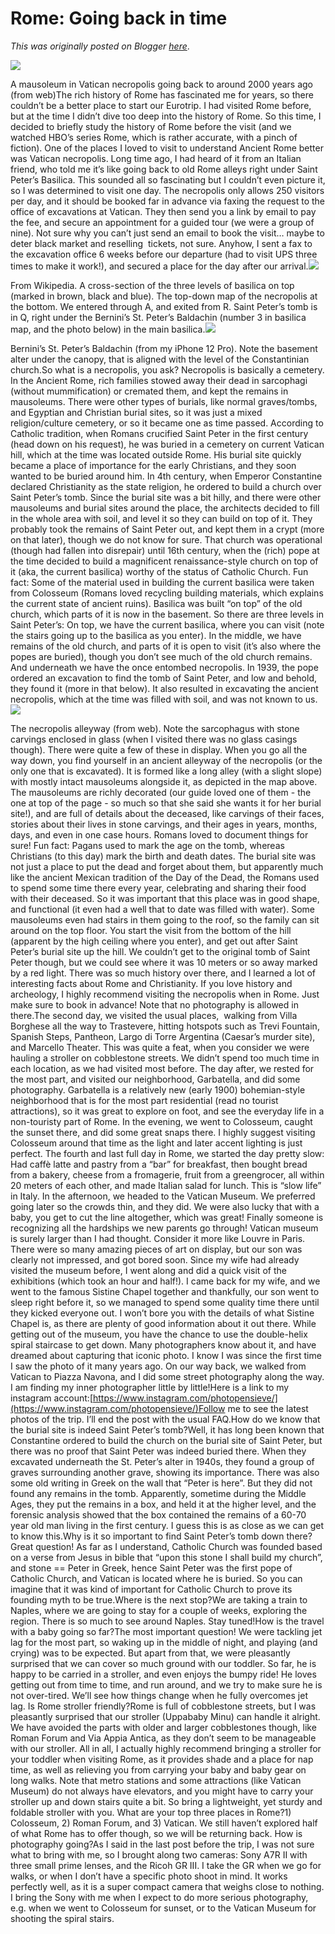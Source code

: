 # Rome: Going back in time

*This was originally posted on Blogger [here](https://photopensieve.blogspot.com/2022/04/rome.html)*.

![](https://lh4.googleusercontent.com/pPltivTpw163OqqQl8Yx6YQV7sttWJWP2_Ojv2QuOyo63pxTbV1dv6FvrNHweNdoUwI)

A mausoleum in Vatican necropolis going back to around 2000 years ago (from web)The rich history of Rome has fascinated me for years, so there couldn’t be a better place to start our Eurotrip. I had visited Rome before, but at the time I didn’t dive too deep into the history of Rome. So this time, I decided to briefly study the history of Rome before the visit (and we watched HBO’s series Rome, which is rather accurate, with a pinch of fiction). One of the places I loved to visit to understand Ancient Rome better was Vatican necropolis. Long time ago, I had heard of it from an Italian friend, who told me it’s like going back to old Rome alleys right under Saint Peter’s Basilica. This sounded all so fascinating but I couldn’t even picture it, so I was determined to visit one day. The necropolis only allows 250 visitors per day, and it should be booked far in advance via faxing the request to the office of excavations at Vatican. They then send you a link by email to pay the fee, and secure an appointment for a guided tour (we were a group of nine). Not sure why you can’t just send an email to book the visit… maybe to deter black market and reselling  tickets, not sure. Anyhow, I sent a fax to the excavation office 6 weeks before our departure (had to visit UPS three times to make it work!), and secured a place for the day after our arrival.![](https://lh4.googleusercontent.com/pQSnfkf5g4U3Nziq6rdm-UaIva3LHM1tXLt0xfvENlFKUKZXHARHBMRGokkmtZh5o_U)

From Wikipedia. A cross-section of the three levels of basilica on top (marked in brown, black and blue). The top-down map of the necropolis at the bottom. We entered through A, and exited from R. Saint Peter’s tomb is in Q, right under the Bernini’s St. Peter’s Baldachin (number 3 in basilica map, and the photo below) in the main basilica.![](https://lh3.googleusercontent.com/B9ynTyS1sykF6Cj4HAjVaekkiI2y1y8uPFenOi7JU90Aijy6wDK-Msl-v4fiprawOAI)

Bernini’s St. Peter’s Baldachin (from my iPhone 12 Pro). Note the basement alter under the canopy, that is aligned with the level of the Constantinian church.So what is a necropolis, you ask? Necropolis is basically a cemetery. In the Ancient Rome, rich families stowed away their dead in sarcophagi (without mummification) or cremated them, and kept the remains in mausoleums. There were other types of burials, like normal graves/tombs, and Egyptian and Christian burial sites, so it was just a mixed religion/culture cemetery, or so it became one as time passed. According to Catholic tradition, when Romans crucified Saint Peter in the first century (head down on his request), he was buried in a cemetery on current Vatican hill, which at the time was located outside Rome. His burial site quickly became a place of importance for the early Christians, and they soon wanted to be buried around him. In 4th century, when Emperor Constantine declared Christianity as the state religion, he ordered to build a church over Saint Peter’s tomb. Since the burial site was a bit hilly, and there were other mausoleums and burial sites around the place, the architects decided to fill in the whole area with soil, and level it so they can build on top of it. They probably took the remains of Saint Peter out, and kept them in a crypt (more on that later), though we do not know for sure. That church was operational (though had fallen into disrepair) until 16th century, when the (rich) pope at the time decided to build a magnificent renaissance-style church on top of it (aka, the current basilica) worthy of the status of Catholic Church. Fun fact: Some of the material used in building the current basilica were taken from Colosseum (Romans loved recycling building materials, which explains the current state of ancient ruins). Basilica was built “on top” of the old church, which parts of it is now in the basement. So there are three levels in Saint Peter’s: On top, we have the current basilica, where you can visit (note the stairs going up to the basilica as you enter). In the middle, we have remains of the old church, and parts of it is open to visit (it’s also where the popes are buried), though you don’t see much of the old church remains. And underneath we have the once entombed necropolis. In 1939, the pope ordered an excavation to find the tomb of Saint Peter, and low and behold, they found it (more in that below). It also resulted in excavating the ancient necropolis, which at the time was filled with soil, and was not known to us.![](https://lh5.googleusercontent.com/gP2lZEGdYu2zen_SY3MMz1MliC47iPzzcMtTQLrPPRmZMFF-JcB-Pd3eRV75fmF6yc8)

The necropolis alleyway (from web). Note the sarcophagus with stone carvings enclosed in glass (when I visited there was no glass casings though). There were quite a few of these in display. When you go all the way down, you find yourself in an ancient alleyway of the necropolis (or the only one that is excavated). It is formed like a long alley (with a slight slope) with mostly intact mausoleums alongside it, as depicted in the map above. The mausoleums are richly decorated (our guide loved one of them - the one at top of the page - so much so that she said she wants it for her burial site!), and are full of details about the deceased, like carvings of their faces, stories about their lives in stone carvings, and their ages in years, months, days, and even in one case hours. Romans loved to document things for sure! Fun fact: Pagans used to mark the age on the tomb, whereas Christians (to this day) mark the birth and death dates. The burial site was not just a place to put the dead and forget about them, but apparently much like the ancient Mexican tradition of the Day of the Dead, the Romans used to spend some time there every year, celebrating and sharing their food with their deceased. So it was important that this place was in good shape, and functional (it even had a well that to date was filled with water). Some mausoleums even had stairs in them going to the roof, so the family can sit around on the top floor. You start the visit from the bottom of the hill (apparent by the high ceiling where you enter), and get out after Saint Peter’s burial site up the hill. We couldn’t get to the original tomb of Saint Peter though, but we could see where it was 10 meters or so away marked by a red light. There was so much history over there, and I learned a lot of interesting facts about Rome and Christianity. If you love history and archeology, I highly recommend visiting the necropolis when in Rome. Just make sure to book in advance! Note that no photography is allowed in there.The second day, we visited the usual places,  walking from Villa Borghese all the way to Trastevere, hitting hotspots such as Trevi Fountain, Spanish Steps, Pantheon, Largo di Torre Argentina (Caesar’s murder site), and Marcello Theater. This was quite a feat, when you consider we were hauling a stroller on cobblestone streets. We didn’t spend too much time in each location, as we had visited most before. The day after, we rested for the most part, and visited our neighborhood, Garbatella, and did some photography. Garbatella is a relatively new (early 1900) bohemian-style neighborhood that is for the most part residential (read no tourist attractions), so it was great to explore on foot, and see the everyday life in a non-touristy part of Rome. In the evening, we went to Colosseum, caught the sunset there, and did some great snaps there. I highly suggest visiting Colosseum around that time as the light and later accent lighting is just perfect. The fourth and last full day in Rome, we started the day pretty slow: Had caffè latte and pastry from a “bar” for breakfast, then bought bread from a bakery, cheese from a fromagerie, fruit from a greengrocer, all within 20 meters of each other, and made Italian salad for lunch. This is “slow life” in Italy. In the afternoon, we headed to the Vatican Museum. We preferred going later so the crowds thin, and they did. We were also lucky that with a baby, you get to cut the line altogether, which was great! Finally someone is recognizing all the hardships we new parents go through! Vatican museum is surely larger than I had thought. Consider it more like Louvre in Paris. There were so many amazing pieces of art on display, but our son was clearly not impressed, and got bored soon. Since my wife had already visited the museum before, I went along and did a quick visit of the exhibitions (which took an hour and half!). I came back for my wife, and we went to the famous Sistine Chapel together and thankfully, our son went to sleep right before it, so we managed to spend some quality time there until they kicked everyone out. I won’t bore you with the details of what Sistine Chapel is, as there are plenty of good information about it out there. While getting out of the museum, you have the chance to use the double-helix spiral staircase to get down. Many photographers know about it, and have dreamed about capturing that iconic photo. I know I was since the first time I saw the photo of it many years ago. On our way back, we walked from Vatican to Piazza Navona, and I did some street photography along the way. I am finding my inner photographer little by little!Here is a link to my instagram account:[https://www.instagram.com/photopensieve/](https://www.instagram.com/photopensieve/)Follow me to see the latest photos of the trip. I’ll end the post with the usual FAQ.How do we know that the burial site is indeed Saint Peter’s tomb?Well, it has long been known that Constantine ordered to build the church on the burial site of Saint Peter, but there was no proof that Saint Peter was indeed buried there. When they excavated underneath the St. Peter’s alter in 1940s, they found a group of graves surrounding another grave, showing its importance. There was also some old writing in Greek on the wall that “Peter is here”. But they did not found any remains in the tomb. Apparently, sometime during the Middle Ages, they put the remains in a box, and held it at the higher level, and the forensic analysis showed that the box contained the remains of a 60-70 year old man living in the first century. I guess this is as close as we can get to know this.Why is it so important to find Saint Peter’s tomb down there?Great question! As far as I understand, Catholic Church was founded based on a verse from Jesus in bible that “upon this stone I shall build my church”, and stone == Peter in Greek, hence Saint Peter was the first pope of Catholic Church, and Vatican is located where he is buried. So you can imagine that it was kind of important for Catholic Church to prove its founding myth to be true.Where is the next stop?We are taking a train to Naples, where we are going to stay for a couple of weeks, exploring the region. There is so much to see around Naples. Stay tuned!How is the travel with a baby going so far?The most important question! We were tackling jet lag for the most part, so waking up in the middle of night, and playing (and crying) was to be expected. But apart from that, we were pleasantly surprised that we can cover so much ground with our toddler. So far, he is happy to be carried in a stroller, and even enjoys the bumpy ride! He loves getting out from time to time, and run around, and we try to make sure he is not over-tired. We’ll see how things change when he fully overcomes jet lag. Is Rome stroller friendly?Rome is full of cobblestone streets, but I was pleasantly surprised that our stroller (Uppababy Minu) can handle it alright. We have avoided the parts with older and larger cobblestones though, like Roman Forum and Via Appia Antica, as they don’t seem to be manageable with our stroller. All in all, I actually highly recommend bringing a stroller for your toddler when visiting Rome, as it provides shade and a place for nap time, as well as relieving you from carrying your baby and baby gear on long walks. Note that metro stations and some attractions (like Vatican Museum) do not always have elevators, and you might have to carry your stroller up and down stairs quite a bit. So bring a lightweight, yet sturdy and foldable stroller with you. What are your top three places in Rome?1) Colosseum, 2) Roman Forum, and 3) Vatican. We still haven’t explored half of what Rome has to offer though, so we will be returning back. How is photography going?As I said in the last post before the trip, I was not sure what to bring with me, so I brought along two cameras: Sony A7R II with three small prime lenses, and the Ricoh GR III. I take the GR when we go for walks, or when I don’t have a specific photo shoot in mind. It works perfectly well, as it is a super compact camera that weighs close to nothing. I bring the Sony with me when I expect to do more serious photography, e.g. when we went to Colosseum for sunset, or to the Vatican Museum for shooting the spiral stairs.